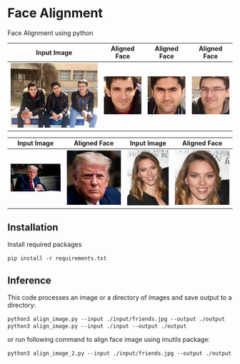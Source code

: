 # Face Alignment

Face Alignment using python

Input Image | Aligned Face | Aligned Face | Aligned Face  |
--- | --- | --- | --- |
![model arch](assets/friends.jpg) | ![model arch](assets/friends_0.jpg) | ![model arch](assets/friends_2.jpg) | ![model arch](assets/friends_1.jpg) |

Input Image | Aligned Face | Input Image | Aligned Face  |
--- | --- | --- | --- |
![model arch](assets/trump.jpg) | ![model arch](assets/trump_0.jpg) | ![model arch](assets/scarlett-johansson.jpeg) | ![model arch](assets/scarlett-johansson_0.jpg) |


## Installation

Install required packages
```
pip install -r requirements.txt
```


## Inference

This code processes an image or a directory of images and save output to a directory:

```
python3 align_image.py --input ./input/friends.jpg --output ./output
python3 align_image.py --input ./input --output ./output
```

or run following command to align face image using imutils package:
```
python3 align_image_2.py --input ./input/friends.jpg --output ./output
```
